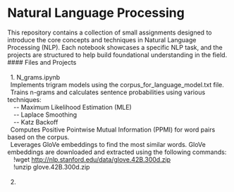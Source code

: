 # Natural Language Processing 
This repository contains a collection of small assignments designed to introduce the core concepts and techniques in Natural Language Processing (NLP). Each notebook showcases a specific NLP task, and the projects are structured to help build foundational understanding in the field.
<br> #### Files and Projects <br>
      <br> &ensp;1. N_grams.ipynb
      <br> &ensp;Implements trigram models using the corpus_for_language_model.txt file.
      <br> &ensp;Trains n-grams and calculates sentence probabilities using various techniques:
      <br> &ensp;&ensp;-- Maximum Likelihood Estimation (MLE)
      <br> &ensp;&ensp;-- Laplace Smoothing
      <br> &ensp;&ensp;-- Katz Backoff
      <br>&ensp;Computes Positive Pointwise Mutual Information (PPMI) for word pairs based on the corpus.
      <br>&ensp;Leverages GloVe embeddings to find the most similar words. GloVe embeddings are downloaded and extracted using the following commands:
        <br>&ensp;&ensp;!wget http://nlp.stanford.edu/data/glove.42B.300d.zip
        <br>&ensp;&ensp;!unzip glove.42B.300d.zip<br>
      <br> &ensp;2. 
